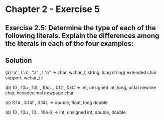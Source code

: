 # Chapter 2 - Exercise 5

## Exercise 2.5: Determine the type of each of the following literals. Explain the differences among the literals in each of the four examples:

## Solution

(a) 'a' , L'a' , "a" , L"a" -> char, wchar_t, string, long string( extended char support, wchar_t )

(b) 10 , 10u , 10L , 10uL , 012 , 0xC -> int, unsigned int, long, octal newline char, hexadecimal newpage char

(c) 3.14 , 3.14f , 3.14L -> double, float, long double

(d) 10 , 10u , 10. , 10e-2 -> int, unsigned int, double, double